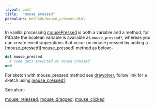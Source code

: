 ```yaml
---
layout: post
title:  "mouse_pressed"
permalink: methods/mouse_pressed.html
---
```

In vanilla processing [mousePressed][mousePressed] is both a variable and a method, for PiCrate the boolean variable is available as `mouse_pressed?`, whereas you can create events/operations that occur on mouse pressed by adding a [mouse_pressed][mouse_pressed] method as below:-

```ruby
def mouse_pressed  
  # code gets executed on mouse pressed
end
```

For sketch with mouse_pressed method see [drawolver][drawolver], follow link for a sketch using [mouse_pressed?][mouse_pressed?].

See also:-

[mouse_released][mouse_released], [mouse_dragged][mouse_dragged], [mouse_clicked][mouse_clicked]

[mouse_pressed?]:https://github.com/ruby-processing/JRubyArt-examples/blob/master/basics/input/mouse_press.rb
[mousePressed]:https://processing.org/reference/mousePressed_.html
[drawolver]:https://github.com/ruby-processing/picrate-examples/blob/master/demos/drawolver.rb
[mouse_released]:https://github.com/ruby-processing/picrate-examples/blob/master/demos/bezier_playground.rb
[mouse_dragged]:https://github.com/ruby-processing/picrate-examples/blob/master/demos/bezier_playground.rb
[mouse_clicked]:https://github.com/ruby-processing/picrate-examples/blob/master/demos/fibonacci_sphere.rb
